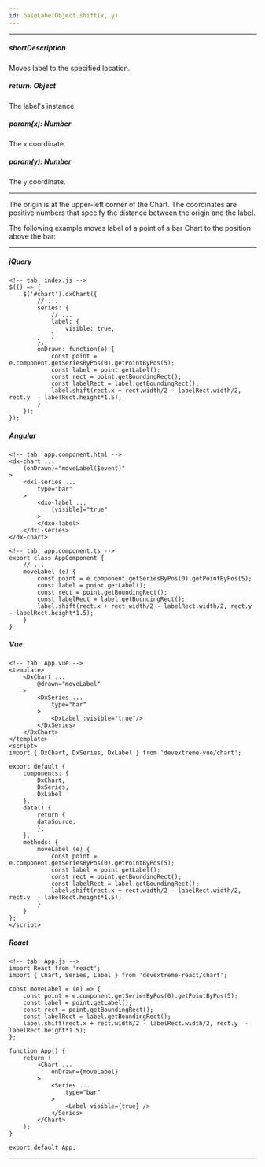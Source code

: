 ```yaml
---
id: baseLabelObject.shift(x, y)
---
```

---
##### shortDescription
Moves label to the specified location.

##### return: Object
The label's instance.

##### param(x): Number
The `x` coordinate.

##### param(y): Number
The `y` coordinate.

---
The origin is at the upper-left corner of the Chart. The coordinates are positive numbers that specify the distance between the origin and the label.

The following example moves label of a point of a bar Chart to the position above the bar:

---
##### jQuery

    <!-- tab: index.js -->
    $(() => {
        $('#chart').dxChart({
            // ...
            series: {
                // ...
                label: {
                    visible: true,
                }
            },
            onDrawn: function(e) {
                const point = e.component.getSeriesByPos(0).getPointByPos(5);
                const label = point.getLabel();
                const rect = point.getBoundingRect();
                const labelRect = label.getBoundingRect();
                label.shift(rect.x + rect.width/2 - labelRect.width/2, rect.y  - labelRect.height*1.5);  
            }
        });
    });

##### Angular

    <!-- tab: app.component.html -->
    <dx-chart ...
        (onDrawn)="moveLabel($event)" 
    >
        <dxi-series ...
            type="bar"
        >
            <dxo-label ... 
                [visible]="true" 
            >
            </dxo-label>
        </dxi-series>
    </dx-chart>

    <!-- tab: app.component.ts -->
    export class AppComponent {
        // ...
        moveLabel (e) {
            const point = e.component.getSeriesByPos(0).getPointByPos(5);
            const label = point.getLabel();
            const rect = point.getBoundingRect();
            const labelRect = label.getBoundingRect();
            label.shift(rect.x + rect.width/2 - labelRect.width/2, rect.y  - labelRect.height*1.5); 
        }
    }

##### Vue

    <!-- tab: App.vue -->
    <template>
        <DxChart ...
            @drawn="moveLabel"
        >
            <DxSeries ...
                type="bar"
            >
                <DxLabel :visible="true"/>
            </DxSeries>
        </DxChart>
    </template>
    <script>
    import { DxChart, DxSeries, DxLabel } from 'devextreme-vue/chart';

    export default {
        components: {
            DxChart,
            DxSeries,
            DxLabel
        },
        data() {
            return {
            dataSource,
            };
        },
        methods: {
            moveLabel (e) {
                const point = e.component.getSeriesByPos(0).getPointByPos(5);
                const label = point.getLabel();
                const rect = point.getBoundingRect();
                const labelRect = label.getBoundingRect();
                label.shift(rect.x + rect.width/2 - labelRect.width/2, rect.y  - labelRect.height*1.5); 
            }
        }
    };
    </script>

##### React

    <!-- tab: App.js -->
    import React from 'react';
    import { Chart, Series, Label } from 'devextreme-react/chart';

    const moveLabel = (e) => {
        const point = e.component.getSeriesByPos(0).getPointByPos(5);
        const label = point.getLabel();
        const rect = point.getBoundingRect();
        const labelRect = label.getBoundingRect();
        label.shift(rect.x + rect.width/2 - labelRect.width/2, rect.y  - labelRect.height*1.5); 
    };

    function App() {
        return (
            <Chart ... 
                onDrawn={moveLabel}
            >
                <Series ...
                    type="bar"
                >
                    <Label visible={true} />
                </Series>
            </Chart>
        );
    }

    export default App;

---